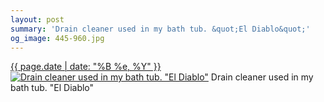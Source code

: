 ```yaml
---
layout: post
summary: 'Drain cleaner used in my bath tub. &quot;El Diablo&quot;'
og_image: 445-960.jpg
---
```


<p>
  <time><a href="/445">{{ page.date | date: "%B %e, %Y" }}</a></time>
  <a href="/445"><img src="{{ site.assets_url }}/445-480.jpg" srcset="{{ site.assets_url }}/445-960.jpg 960w, {{ site.assets_url }}/445-720.jpg 720w, {{ site.assets_url }}/445-480.jpg 480w, {{ site.assets_url }}/445-240.jpg 240w" sizes="(min-width: 700px) 50vw, calc(100vw - 2rem)" alt="Drain cleaner used in my bath tub. &quot;El Diablo&quot;" /></a>
  <span>Drain cleaner used in my bath tub. &quot;El Diablo&quot;</span>
</p>
